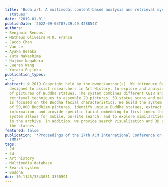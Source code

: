 ```yaml
---
title: 'Buda.art: A multimodal content-based analysis and retrieval system for Buddha
  statues'
date: '2019-01-01'
publishDate: '2022-09-05T07:39:49.428854Z'
authors:
- Benjamin Renoust
- Matheus Oliveira M.O. Franca
- Jacob Chan
- Van Le
- Ayaka Uesaka
- Yuta Nakashima
- Hajime Nagahara
- Jueren Wang
- Yutaka Fujioka
publication_types:
- '1'
abstract: © 2019 Copyright held by the owner/author(s). We introduce BUDA.ART, a system
  designed to assist researchers in Art History, to explore and analyze an archive
  of pictures of Buddha statues. The system combines different CBIR and classical
  retrieval techniques to assemble 2D pictures, 3D statue scans and meta-data, that
  is focused on the Buddha facial characteristics. We build the system from an archive
  of 50,000 Buddhism pictures, identify unique Buddha statues, extract contextual
  information, and provide specific facial embedding to first index the archive. The
  system allows for mobile, on-site search, and to explore similarities of statues
  in the archive. In addition, we provide search visualization and 3D analysis of
  the statues.
featured: false
publication: '*Proceedings of the 27th ACM International Conference on Multimedia
  (MM)*'
tags:
- 2d
- 3d
- Art history
- Multimedia database
- Search system
- Buddha
doi: 10.1145/3343031.3350591
---
```


